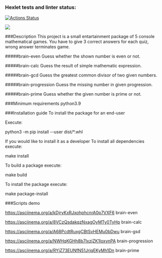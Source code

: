 ### Hexlet tests and linter status:
[![Actions Status](https://github.com/EkaterinaKonst/python-project-49/workflows/hexlet-check/badge.svg)](https://github.com/EkaterinaKonst/python-project-49/actions)

<a href="https://codeclimate.com/github/EkaterinaKonst/python-project-49/maintainability"><img src="https://api.codeclimate.com/v1/badges/856a67b71015f5e578af/maintainability" /></a>

###Description
This project is a small entartainment package of 5 console mathematical games. You have to give 3 correct answers for each quiz, wrong answer terminates game.

#####brain-even
Guess whether the shown number is even or not.

#####brain-calc
Guess the result of simple mathematic expression.

#####brain-gcd
Guess the greatest common divisor of two given numbers.

#####brain-progression
Guess the missing number in given progression.

#####brain-prime
Guess whether the given number is prime or not.

###Minimum requirements
python3.9

###Installation guide
To install the package for an end-user

Execute:

python3 -m pip install --user dist/*.whl

If you would like to install it as a developer
To install all dependencies execute:

make install

To build a package execute:

make build

To install the package execute:

make package-install

###Scripts demo

https://asciinema.org/a/kDjryKxRJxohphcnrA0p7VXF6   brain-even

https://asciinema.org/a/8VCzQsdakqzNxagOyMTy0TyHp   brain-calc

https://asciinema.org/a/A68PcdtRuxgCBtSvHEMu0bDwu   brain-gsd

https://asciinema.org/a/NWHqKGHh8b7IxzjZK1loxynPA   brain-progression

https://asciinema.org/a/RYjZ73EUNfN51JrjqEKyMh1Dn   brain-prime

